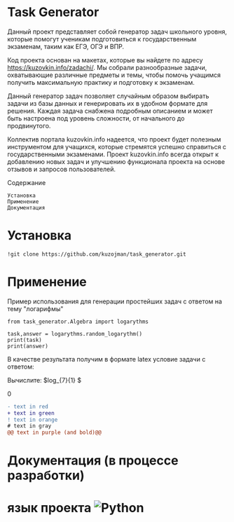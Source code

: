 # Task Generator

Данный проект представляет собой генератор задач школьного уровня, которые помогут ученикам подготовиться к государственным экзаменам, таким как ЕГЭ, ОГЭ и ВПР.

Код проекта основан на макетах, которые вы найдете по адресу https://kuzovkin.info/zadachi/. Мы собрали разнообразные задачи, охватывающие различные предметы и темы, чтобы помочь учащимся получить максимальную практику и подготовку к экзаменам.

Данный генератор задач позволяет случайным образом выбирать задачи из базы данных и генерировать их в удобном формате для решения. Каждая задача снабжена подробным описанием и может быть настроена под уровень сложности, от начального до продвинутого.

Коллектив портала kuzovkin.info надеется, что  проект будет полезным инструментом для учащихся, которые стремятся успешно справиться с государственными экзаменами. Проект kuzovkin.info всегда открыт к добавлению новых задач и улучшению функционала проекта на основе отзывов и запросов пользователей.


Содержание

    Установка
    Применение
    Документация

# Установка 


    !git clone https://github.com/kuzojman/task_generator.git

# Применение

Пример использования для генерации простейших задач с ответом на тему "логарифмы"
    
    from task_generator.Algebra import logarythms

    task,answer = logarythms.random_logarythm()
    print(task)
    print(answer)

В качестве результата получим в формате latex условие задачи с ответом:


Вычислите: $log_{7}{1} $

0

```diff
- text in red
+ text in green
! text in orange
# text in gray
@@ text in purple (and bold)@@
```


# Документация (в процессе разработки)
# язык проекта ![Python](https://img.shields.io/badge/python-3670A0?style=for-the-badge&logo=python&logoColor=ffdd54)